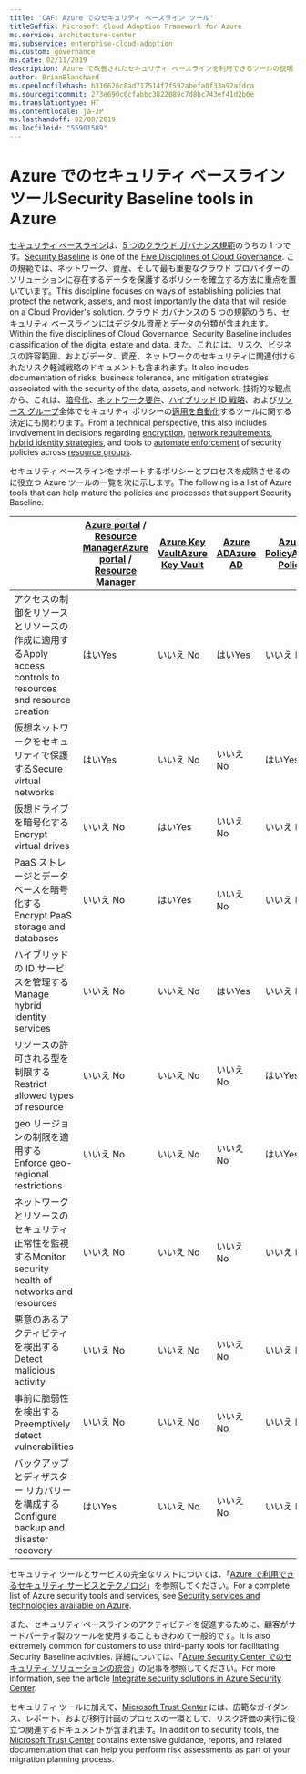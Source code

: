 ```yaml
---
title: 'CAF: Azure でのセキュリティ ベースライン ツール'
titleSuffix: Microsoft Cloud Adoption Framework for Azure
ms.service: architecture-center
ms.subservice: enterprise-cloud-adoption
ms.custom: governance
ms.date: 02/11/2019
description: Azure で改善されたセキュリティ ベースラインを利用できるツールの説明
author: BrianBlanchard
ms.openlocfilehash: b316626c8ad717514f7f592abefa0f33a92afdca
ms.sourcegitcommit: 273e690c0cfabbc3822089c7d8bc743ef41d2b6e
ms.translationtype: HT
ms.contentlocale: ja-JP
ms.lasthandoff: 02/08/2019
ms.locfileid: "55901589"
---
```

# <a name="security-baseline-tools-in-azure"></a><span data-ttu-id="0a35d-103">Azure でのセキュリティ ベースライン ツール</span><span class="sxs-lookup"><span data-stu-id="0a35d-103">Security Baseline tools in Azure</span></span>

<span data-ttu-id="0a35d-104">[セキュリティ ベースライン](overview.md)は、[5 つのクラウド ガバナンス規範](../governance-disciplines.md)のうちの 1 つです。</span><span class="sxs-lookup"><span data-stu-id="0a35d-104">[Security Baseline](overview.md) is one of the [Five Disciplines of Cloud Governance](../governance-disciplines.md).</span></span> <span data-ttu-id="0a35d-105">この規範では、ネットワーク、資産、そして最も重要なクラウド プロバイダーのソリューションに存在するデータを保護するポリシーを確立する方法に重点を置いています。</span><span class="sxs-lookup"><span data-stu-id="0a35d-105">This discipline focuses on ways of establishing policies that protect the network, assets, and most importantly the data that will reside on a Cloud Provider's solution.</span></span> <span data-ttu-id="0a35d-106">クラウド ガバナンスの 5 つの規範のうち、セキュリティ ベースラインにはデジタル資産とデータの分類が含まれます。</span><span class="sxs-lookup"><span data-stu-id="0a35d-106">Within the five disciplines of Cloud Governance, Security Baseline includes classification of the digital estate and data.</span></span> <span data-ttu-id="0a35d-107">また、これには、リスク、ビジネスの許容範囲、およびデータ、資産、ネットワークのセキュリティに関連付けられたリスク軽減戦略のドキュメントも含まれます。</span><span class="sxs-lookup"><span data-stu-id="0a35d-107">It also includes documentation of risks, business tolerance, and mitigation strategies associated with the security of the data, assets, and network.</span></span> <span data-ttu-id="0a35d-108">技術的な観点から、これは、[暗号化](../../decision-guides/encryption/overview.md)、[ネットワーク要件](../../decision-guides/software-defined-network/overview.md)、[ハイブリッド ID 戦略](../../decision-guides/identity/overview.md)、および[リソース グループ](../../decision-guides/resource-consistency/overview.md)全体でセキュリティ ポリシーの[適用を自動化](../../decision-guides/policy-enforcement/overview.md)するツールに関する決定にも関わります。</span><span class="sxs-lookup"><span data-stu-id="0a35d-108">From a technical perspective, this also includes involvement in decisions regarding [encryption](../../decision-guides/encryption/overview.md), [network requirements](../../decision-guides/software-defined-network/overview.md), [hybrid identity strategies](../../decision-guides/identity/overview.md), and tools to [automate enforcement](../../decision-guides/policy-enforcement/overview.md) of security policies across [resource groups](../../decision-guides/resource-consistency/overview.md).</span></span>

<span data-ttu-id="0a35d-109">セキュリティ ベースラインをサポートするポリシーとプロセスを成熟させるのに役立つ Azure ツールの一覧を次に示します。</span><span class="sxs-lookup"><span data-stu-id="0a35d-109">The following is a list of Azure tools that can help mature the policies and processes that support Security Baseline.</span></span>

|                                                            | <span data-ttu-id="0a35d-110">[Azure portal](https://azure.microsoft.com/features/azure-portal/) / [Resource Manager](/azure/azure-resource-manager/resource-group-overview)</span><span class="sxs-lookup"><span data-stu-id="0a35d-110">[Azure portal](https://azure.microsoft.com/features/azure-portal/) / [Resource Manager](/azure/azure-resource-manager/resource-group-overview)</span></span>  | [<span data-ttu-id="0a35d-111">Azure Key Vault</span><span class="sxs-lookup"><span data-stu-id="0a35d-111">Azure Key Vault</span></span>](/azure/key-vault)  | [<span data-ttu-id="0a35d-112">Azure AD</span><span class="sxs-lookup"><span data-stu-id="0a35d-112">Azure AD</span></span>](/azure/active-directory/fundamentals/active-directory-whatis) | [<span data-ttu-id="0a35d-113">Azure Policy</span><span class="sxs-lookup"><span data-stu-id="0a35d-113">Azure Policy</span></span>](/azure/governance/policy/overview) | [<span data-ttu-id="0a35d-114">Azure Security Center</span><span class="sxs-lookup"><span data-stu-id="0a35d-114">Azure Security Center</span></span>](/azure/security-center/security-center-intro) | [<span data-ttu-id="0a35d-115">Azure Monitor</span><span class="sxs-lookup"><span data-stu-id="0a35d-115">Azure Monitor</span></span>](/azure/azure-monitor/overview) |
|------------------------------------------------------------|---------------------------------|-----------------|----------|--------------|-----------------------|---------------|
| <span data-ttu-id="0a35d-116">アクセスの制御をリソースとリソースの作成に適用する</span><span class="sxs-lookup"><span data-stu-id="0a35d-116">Apply access controls to resources and resource creation</span></span>   | <span data-ttu-id="0a35d-117">はい</span><span class="sxs-lookup"><span data-stu-id="0a35d-117">Yes</span></span>                             | <span data-ttu-id="0a35d-118">いいえ </span><span class="sxs-lookup"><span data-stu-id="0a35d-118">No</span></span>              | <span data-ttu-id="0a35d-119">はい</span><span class="sxs-lookup"><span data-stu-id="0a35d-119">Yes</span></span>      | <span data-ttu-id="0a35d-120">いいえ </span><span class="sxs-lookup"><span data-stu-id="0a35d-120">No</span></span>           | <span data-ttu-id="0a35d-121">いいえ </span><span class="sxs-lookup"><span data-stu-id="0a35d-121">No</span></span>                    | <span data-ttu-id="0a35d-122">いいえ </span><span class="sxs-lookup"><span data-stu-id="0a35d-122">No</span></span>            |
| <span data-ttu-id="0a35d-123">仮想ネットワークをセキュリティで保護する</span><span class="sxs-lookup"><span data-stu-id="0a35d-123">Secure virtual networks</span></span>                                    | <span data-ttu-id="0a35d-124">はい</span><span class="sxs-lookup"><span data-stu-id="0a35d-124">Yes</span></span>                             | <span data-ttu-id="0a35d-125">いいえ </span><span class="sxs-lookup"><span data-stu-id="0a35d-125">No</span></span>              | <span data-ttu-id="0a35d-126">いいえ </span><span class="sxs-lookup"><span data-stu-id="0a35d-126">No</span></span>       | <span data-ttu-id="0a35d-127">はい</span><span class="sxs-lookup"><span data-stu-id="0a35d-127">Yes</span></span>          | <span data-ttu-id="0a35d-128">いいえ </span><span class="sxs-lookup"><span data-stu-id="0a35d-128">No</span></span>                    | <span data-ttu-id="0a35d-129">いいえ </span><span class="sxs-lookup"><span data-stu-id="0a35d-129">No</span></span>            |
| <span data-ttu-id="0a35d-130">仮想ドライブを暗号化する</span><span class="sxs-lookup"><span data-stu-id="0a35d-130">Encrypt virtual drives</span></span>                                     | <span data-ttu-id="0a35d-131">いいえ </span><span class="sxs-lookup"><span data-stu-id="0a35d-131">No</span></span>                              | <span data-ttu-id="0a35d-132">はい</span><span class="sxs-lookup"><span data-stu-id="0a35d-132">Yes</span></span>             | <span data-ttu-id="0a35d-133">いいえ </span><span class="sxs-lookup"><span data-stu-id="0a35d-133">No</span></span>       | <span data-ttu-id="0a35d-134">いいえ </span><span class="sxs-lookup"><span data-stu-id="0a35d-134">No</span></span>           | <span data-ttu-id="0a35d-135">いいえ </span><span class="sxs-lookup"><span data-stu-id="0a35d-135">No</span></span>                    | <span data-ttu-id="0a35d-136">いいえ </span><span class="sxs-lookup"><span data-stu-id="0a35d-136">No</span></span>            |
| <span data-ttu-id="0a35d-137">PaaS ストレージとデータベースを暗号化する</span><span class="sxs-lookup"><span data-stu-id="0a35d-137">Encrypt PaaS storage and databases</span></span>                         | <span data-ttu-id="0a35d-138">いいえ </span><span class="sxs-lookup"><span data-stu-id="0a35d-138">No</span></span>                              | <span data-ttu-id="0a35d-139">はい</span><span class="sxs-lookup"><span data-stu-id="0a35d-139">Yes</span></span>             | <span data-ttu-id="0a35d-140">いいえ </span><span class="sxs-lookup"><span data-stu-id="0a35d-140">No</span></span>       | <span data-ttu-id="0a35d-141">いいえ </span><span class="sxs-lookup"><span data-stu-id="0a35d-141">No</span></span>           | <span data-ttu-id="0a35d-142">いいえ </span><span class="sxs-lookup"><span data-stu-id="0a35d-142">No</span></span>                    | <span data-ttu-id="0a35d-143">いいえ </span><span class="sxs-lookup"><span data-stu-id="0a35d-143">No</span></span>            |
| <span data-ttu-id="0a35d-144">ハイブリッドの ID サービスを管理する</span><span class="sxs-lookup"><span data-stu-id="0a35d-144">Manage hybrid identity services</span></span>                            | <span data-ttu-id="0a35d-145">いいえ </span><span class="sxs-lookup"><span data-stu-id="0a35d-145">No</span></span>                              | <span data-ttu-id="0a35d-146">いいえ </span><span class="sxs-lookup"><span data-stu-id="0a35d-146">No</span></span>              | <span data-ttu-id="0a35d-147">はい</span><span class="sxs-lookup"><span data-stu-id="0a35d-147">Yes</span></span>      | <span data-ttu-id="0a35d-148">いいえ </span><span class="sxs-lookup"><span data-stu-id="0a35d-148">No</span></span>           | <span data-ttu-id="0a35d-149">いいえ </span><span class="sxs-lookup"><span data-stu-id="0a35d-149">No</span></span>                    | <span data-ttu-id="0a35d-150">いいえ </span><span class="sxs-lookup"><span data-stu-id="0a35d-150">No</span></span>            |
| <span data-ttu-id="0a35d-151">リソースの許可される型を制限する</span><span class="sxs-lookup"><span data-stu-id="0a35d-151">Restrict allowed types of resource</span></span>                         | <span data-ttu-id="0a35d-152">いいえ </span><span class="sxs-lookup"><span data-stu-id="0a35d-152">No</span></span>                              | <span data-ttu-id="0a35d-153">いいえ </span><span class="sxs-lookup"><span data-stu-id="0a35d-153">No</span></span>              | <span data-ttu-id="0a35d-154">いいえ </span><span class="sxs-lookup"><span data-stu-id="0a35d-154">No</span></span>       | <span data-ttu-id="0a35d-155">はい</span><span class="sxs-lookup"><span data-stu-id="0a35d-155">Yes</span></span>          | <span data-ttu-id="0a35d-156">いいえ </span><span class="sxs-lookup"><span data-stu-id="0a35d-156">No</span></span>                    | <span data-ttu-id="0a35d-157">いいえ </span><span class="sxs-lookup"><span data-stu-id="0a35d-157">No</span></span>            |
| <span data-ttu-id="0a35d-158">geo リージョンの制限を適用する</span><span class="sxs-lookup"><span data-stu-id="0a35d-158">Enforce geo-regional restrictions</span></span>                          | <span data-ttu-id="0a35d-159">いいえ </span><span class="sxs-lookup"><span data-stu-id="0a35d-159">No</span></span>                              | <span data-ttu-id="0a35d-160">いいえ </span><span class="sxs-lookup"><span data-stu-id="0a35d-160">No</span></span>              | <span data-ttu-id="0a35d-161">いいえ </span><span class="sxs-lookup"><span data-stu-id="0a35d-161">No</span></span>       | <span data-ttu-id="0a35d-162">はい</span><span class="sxs-lookup"><span data-stu-id="0a35d-162">Yes</span></span>          | <span data-ttu-id="0a35d-163">いいえ </span><span class="sxs-lookup"><span data-stu-id="0a35d-163">No</span></span>                    | <span data-ttu-id="0a35d-164">いいえ </span><span class="sxs-lookup"><span data-stu-id="0a35d-164">No</span></span>            |
| <span data-ttu-id="0a35d-165">ネットワークとリソースのセキュリティ正常性を監視する</span><span class="sxs-lookup"><span data-stu-id="0a35d-165">Monitor security health of networks and resources</span></span>          | <span data-ttu-id="0a35d-166">いいえ </span><span class="sxs-lookup"><span data-stu-id="0a35d-166">No</span></span>                              | <span data-ttu-id="0a35d-167">いいえ </span><span class="sxs-lookup"><span data-stu-id="0a35d-167">No</span></span>              | <span data-ttu-id="0a35d-168">いいえ </span><span class="sxs-lookup"><span data-stu-id="0a35d-168">No</span></span>       | <span data-ttu-id="0a35d-169">いいえ </span><span class="sxs-lookup"><span data-stu-id="0a35d-169">No</span></span>           | <span data-ttu-id="0a35d-170">可能 </span><span class="sxs-lookup"><span data-stu-id="0a35d-170">Yes</span></span>                   | <span data-ttu-id="0a35d-171">はい</span><span class="sxs-lookup"><span data-stu-id="0a35d-171">Yes</span></span>           |
| <span data-ttu-id="0a35d-172">悪意のあるアクティビティを検出する</span><span class="sxs-lookup"><span data-stu-id="0a35d-172">Detect malicious activity</span></span>                                  | <span data-ttu-id="0a35d-173">いいえ </span><span class="sxs-lookup"><span data-stu-id="0a35d-173">No</span></span>                              | <span data-ttu-id="0a35d-174">いいえ </span><span class="sxs-lookup"><span data-stu-id="0a35d-174">No</span></span>              | <span data-ttu-id="0a35d-175">いいえ </span><span class="sxs-lookup"><span data-stu-id="0a35d-175">No</span></span>       | <span data-ttu-id="0a35d-176">いいえ </span><span class="sxs-lookup"><span data-stu-id="0a35d-176">No</span></span>           | <span data-ttu-id="0a35d-177">可能 </span><span class="sxs-lookup"><span data-stu-id="0a35d-177">Yes</span></span>                   | <span data-ttu-id="0a35d-178">はい</span><span class="sxs-lookup"><span data-stu-id="0a35d-178">Yes</span></span>           |
| <span data-ttu-id="0a35d-179">事前に脆弱性を検出する</span><span class="sxs-lookup"><span data-stu-id="0a35d-179">Preemptively detect vulnerabilities</span></span>                        | <span data-ttu-id="0a35d-180">いいえ </span><span class="sxs-lookup"><span data-stu-id="0a35d-180">No</span></span>                              | <span data-ttu-id="0a35d-181">いいえ </span><span class="sxs-lookup"><span data-stu-id="0a35d-181">No</span></span>              | <span data-ttu-id="0a35d-182">いいえ </span><span class="sxs-lookup"><span data-stu-id="0a35d-182">No</span></span>       | <span data-ttu-id="0a35d-183">いいえ </span><span class="sxs-lookup"><span data-stu-id="0a35d-183">No</span></span>           | <span data-ttu-id="0a35d-184">はい</span><span class="sxs-lookup"><span data-stu-id="0a35d-184">Yes</span></span>                   | <span data-ttu-id="0a35d-185">いいえ </span><span class="sxs-lookup"><span data-stu-id="0a35d-185">No</span></span>            |
| <span data-ttu-id="0a35d-186">バックアップとディザスター リカバリーを構成する</span><span class="sxs-lookup"><span data-stu-id="0a35d-186">Configure backup and disaster recovery</span></span>                     | <span data-ttu-id="0a35d-187">はい</span><span class="sxs-lookup"><span data-stu-id="0a35d-187">Yes</span></span>                             | <span data-ttu-id="0a35d-188">いいえ </span><span class="sxs-lookup"><span data-stu-id="0a35d-188">No</span></span>              | <span data-ttu-id="0a35d-189">いいえ </span><span class="sxs-lookup"><span data-stu-id="0a35d-189">No</span></span>       | <span data-ttu-id="0a35d-190">いいえ </span><span class="sxs-lookup"><span data-stu-id="0a35d-190">No</span></span>           | <span data-ttu-id="0a35d-191">いいえ </span><span class="sxs-lookup"><span data-stu-id="0a35d-191">No</span></span>                    | <span data-ttu-id="0a35d-192">いいえ </span><span class="sxs-lookup"><span data-stu-id="0a35d-192">No</span></span>            |

<span data-ttu-id="0a35d-193">セキュリティ ツールとサービスの完全なリストについては、「[Azure で利用できるセキュリティ サービスとテクノロジ](/azure/security/azure-security-services-technologies)」を参照してください。</span><span class="sxs-lookup"><span data-stu-id="0a35d-193">For a complete list of Azure security tools and services, see [Security services and technologies available on Azure](/azure/security/azure-security-services-technologies).</span></span>

<span data-ttu-id="0a35d-194">また、セキュリティ ベースラインのアクティビティを促進するために、顧客がサードパーティ製のツールを使用することもきわめて一般的です。</span><span class="sxs-lookup"><span data-stu-id="0a35d-194">It is also extremely common for customers to use third-party tools for facilitating Security Baseline activities.</span></span> <span data-ttu-id="0a35d-195">詳細については、「[Azure Security Center でのセキュリティ ソリューションの統合](/azure/security-center/security-center-partner-integration)」の記事を参照してください。</span><span class="sxs-lookup"><span data-stu-id="0a35d-195">For more information, see the article [Integrate security solutions in Azure Security Center](/azure/security-center/security-center-partner-integration).</span></span>

<span data-ttu-id="0a35d-196">セキュリティ ツールに加えて、[Microsoft Trust Center](https://www.microsoft.com/trustcenter/guidance/risk-assessment) には、広範なガイダンス、レポート、および移行計画のプロセスの一環として、リスク評価の実行に役立つ関連するドキュメントが含まれます。</span><span class="sxs-lookup"><span data-stu-id="0a35d-196">In addition to security tools, the [Microsoft Trust Center](https://www.microsoft.com/trustcenter/guidance/risk-assessment) contains extensive guidance, reports, and related documentation that can help you perform risk assessments as part of your migration planning process.</span></span>
